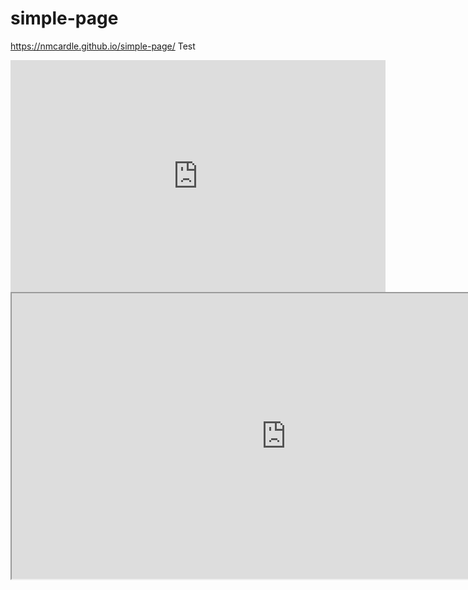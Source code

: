 # simple-page
https://nmcardle.github.io/simple-page/
Test
<iframe width="600" height="371" seamless frameborder="0" scrolling="no" src="https://docs.google.com/spreadsheets/d/1vVoIpzBXN7PH8-NNVQveK09aAEi3ddcoyH9aX5pxQAA/pubchart?oid=981119665&amp;format=interactive"></iframe>

 
 <iframe src="https://public.tableau.com/views/AsiansbyCOI2010/Dashboard1?:showVizHome=no&:embed=true"
 width="877" height="457"></iframe>
